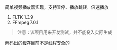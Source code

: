 简单视频播放器实现，支持暂停、播放跳转、倍速播放

1. FLTK 1.3.9
2. FFmpeg 7.0.1





> 注意：该项目用来开发测试，并不能投入实际生成





解码出的缓存目前不是线程安全的
